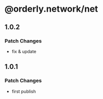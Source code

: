 # @orderly.network/net

## 1.0.2

### Patch Changes

- fix & update

## 1.0.1

### Patch Changes

- first publish
